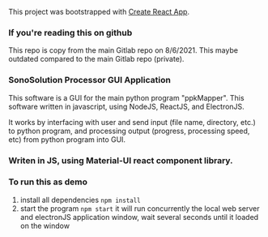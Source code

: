 This project was bootstrapped with [Create React App](https://github.com/facebook/create-react-app).

### If you're reading this on github

This repo is copy from the main Gitlab repo on 8/6/2021. This maybe outdated compared to the main Gitlab repo (private).

### SonoSolution Processor GUI Application

This software is a GUI for the main python program "ppkMapper". This software written in javascript, using NodeJS, ReactJS, and ElectronJS.

It works by interfacing with user and send input (file name, directory, etc.) to python program, and processing output (progress, processing speed, etc) from python program into GUI.

### Writen in JS, using Material-UI react component library.

### To run this as demo

1. install all dependencies `npm install`
2. start the program `npm start` it will run concurrently the local web server and electronJS application window, wait several seconds until it loaded on the window
